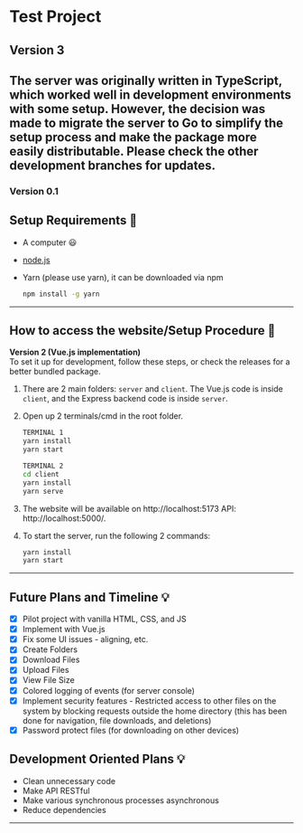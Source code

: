 # Test Project

## Version 3

The server was originally written in TypeScript, which worked well in development environments with some setup. However, the decision was made to migrate the server to Go to simplify the setup process and make the package more easily distributable. Please check the other development branches for updates.
---

### Version 0.1

<a id="setup"></a>

## Setup Requirements :rocket:

- A computer :smiley:
- <a href="https://nodejs.org/en/">node.js</a>
- Yarn (please use yarn), it can be downloaded via npm

    ```bash
    npm install -g yarn
    ```

---

<a id="access"></a>

## How to access the website/Setup Procedure :key:

<b>Version 2 (Vue.js implementation)</b>
<br />
To set it up for development, follow these steps, or check the releases for a better bundled package.

1. There are 2 main folders: `server` and `client`. The Vue.js code is inside `client`, and the Express backend code is inside `server`.

2. Open up 2 terminals/cmd in the root folder.

    ```bash
    TERMINAL 1
    yarn install
    yarn start

    TERMINAL 2
    cd client
    yarn install
    yarn serve
    ```

3. The website will be available on http://localhost:5173 API: http://localhost:5000/.

4. To start the server, run the following 2 commands:

    ```bash
    yarn install
    yarn start
    ```

---

<a id="plans"></a>

## Future Plans and Timeline :bulb:

- [x] Pilot project with vanilla HTML, CSS, and JS
- [x] Implement with Vue.js
- [x] Fix some UI issues - aligning, etc.
- [x] Create Folders
- [x] Download Files
- [x] Upload Files
- [x] View File Size
- [x] Colored logging of events (for server console)
- [x] Implement security features - Restricted access to other files on the system by blocking requests outside the home directory (this has been done for navigation, file downloads, and deletions)
- [x] Password protect files (for downloading on other devices)

## Development Oriented Plans :bulb:

- Clean unnecessary code
- Make API RESTful
- Make various synchronous processes asynchronous
- Reduce dependencies

---

